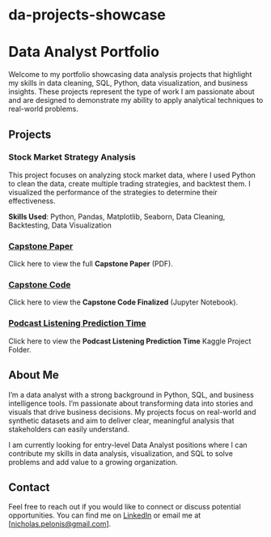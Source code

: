 # da-projects-showcase
# Data Analyst Portfolio

Welcome to my portfolio showcasing data analysis projects that highlight my skills in data cleaning, SQL, Python, data visualization, and business insights. These projects represent the type of work I am passionate about and are designed to demonstrate my ability to apply analytical techniques to real-world problems.

## Projects


### Stock Market Strategy Analysis
This project focuses on analyzing stock market data, where I used Python to clean the data, create multiple trading strategies, and backtest them. I visualized the performance of the strategies to determine their effectiveness.

**Skills Used**: Python, Pandas, Matplotlib, Seaborn, Data Cleaning, Backtesting, Data Visualization

### [Capstone Paper](https://drive.google.com/file/d/16Gb2RaXHftxXk5SxTryKgwlszJb3bbi7/view?usp=sharing)
Click here to view the full **Capstone Paper** (PDF).

### [Capstone Code](/CAPSTONE/CAPSTONE%20CODE%20FINALIZED.ipynb)
Click here to view the **Capstone Code Finalized** (Jupyter Notebook).

### [Podcast Listening Prediction Time](/Podcast%20Listening%20Prediction%20Time)
Click here to view the **Podcast Listening Prediction Time** Kaggle Project Folder.

## About Me

I’m a data analyst with a strong background in Python, SQL, and business intelligence tools. I’m passionate about transforming data into stories and visuals that drive business decisions. My projects focus on real-world and synthetic datasets and aim to deliver clear, meaningful analysis that stakeholders can easily understand.

I am currently looking for entry-level Data Analyst positions where I can contribute my skills in data analysis, visualization, and SQL to solve problems and add value to a growing organization.

## Contact

Feel free to reach out if you would like to connect or discuss potential opportunities. You can find me on [LinkedIn](http://www.linkedin.com/in/nicholas-pelonis) or email me at [nicholas.pelonis@gmail.com].

